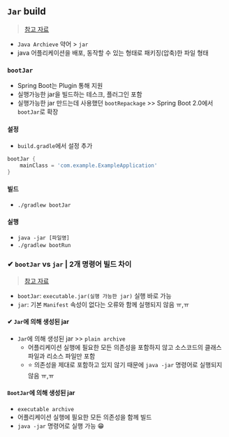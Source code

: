 ## `Jar` build
> [참고 자료](https://velog.io/@jwkim/spring-boot-build-jar)
- `Java Archieve` 약어 > `jar`
- java 어플리케이션을 배포, 동작할 수 있는 형태로 패키징(압축)한 파일 형태

### `bootJar`
- Spring Boot는 Plugin 통해 지원
- 실행가능한 jar을 빌드하는 테스크, 플러그인 포함
- 실행가능한 jar 만드는데 사용했던 `bootRepackage` >> Spring Boot 2.0에서 `bootJar`로 확장

#### 설정
- `build.gradle`에서 설정 추가
```groovy
bootJar {
	mainClass = 'com.example.ExampleApplication'
}
```
#### 빌드
- `./gradlew bootJar`
#### 실행
- `java -jar [파일명]`
- `./gradlew bootRun`

### ✔ `bootJar` vs `jar` | 2개 명령어 빌드 차이
> [참고 자료](https://earth-95.tistory.com/132#BootJar%EC%--%--%--%EC%-D%--%ED%--%B-%--%EC%--%-D%EC%--%B-%EB%--%-C%--jar%EC%--%--%--Jar%EC%--%--%--%EC%-D%--%ED%--%B-%--%EC%--%-D%EC%--%B-%EB%--%-C%--jar%EB%-A%--%--%EB%AC%B-%EC%--%--%EC%-D%B-%--%EB%-B%A-%EB%A-%BC%EA%B-%-C%-F)
- `bootJar`: `executable.jar(실행 가능한 jar)` 실행 바로 가능
- `jar`: 기본 `Manifest` 속성이 없다는 오류와 함께 실행되지 않음 ㅠ,ㅠ

#### ✔ `Jar`에 의해 생성된 jar
- `Jar`에 의해 생성된 jar >> `plain archive` 
  - 어플리케이션 실행에 필요한 모든 의존성을 포함하지 않고 소스코드의 클래스 파일과 리소스 파일만 포함
  - ⭐ 의존성을 제대로 포함하고 있지 않기 때문에 `java -jar` 명령어로 실행되지 않음 ㅠ,ㅠ

#### `BootJar`에 의해 생성된 jar
- `executable archive`
- 어플리케이션 실행에 필요한 모든 의존성을 함께 빌드
- `java -jar` 명령어로 실행 가능 😁
